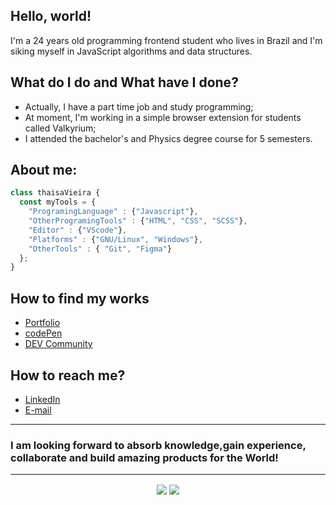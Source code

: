  <h2> Hello, world! </h2>


I'm a 24 years old programming frontend student who lives in Brazil and I'm siking myself in JavaScript algorithms and data structures.

<h2> What do I do and What have I done? </h2>
<ul>
 <li>Actually, I have a part time job and study programming;</li>
 <li>At moment, I'm working in a simple browser extension for students called Valkyrium;</li>
<li>I attended the bachelor's and Physics degree course for 5 semesters.</li>
</ul>

 <h2> About me: </h2>

``` JavaScript
class thaisaVieira {       
  const myTools = {  
    "ProgramingLanguage" : {"Javascript"},
    "OtherProgramingTools" : {"HTML", "CSS", "SCSS"},
    "Editor" : {"VScode"},
    "Platforms" : {"GNU/Linux", "Windows"},
    "OtherTools" : { "Git", "Figma"}
  };
}
```

<h2>How to find my works</h2>
<ul>
<li> <a href = "https://thaisavieira.github.io/thaisa-tech/"> Portfolio </a> </li>
<li> <a href = "https://codepen.io/thaisavieira"> codePen </a> </li>
<li> <a href = "https://dev.to/thaisavieira"> DEV Community </a> </li>
</ul>


<h2>How to reach me?</h2>
<ul>
 <li> <a href = "www.linkedin.com/in/thaisa-de-jesus-vieira"> LinkedIn </a> </li>
 <li> <a href = "mailto:thaisavieira.dev@outlook.com.com"> E-mail </a> </li>
 </ul>
 
<hr>
<h3> I am looking forward to absorb knowledge,gain experience, collaborate and build amazing products for the World!</h3>
<hr>

<div>
 <center>
  <img align="center" src="https://github-readme-stats.vercel.app/api?username=thaisavieira&theme=bear" /> 
  <img align="center" src="https://github-readme-stats.vercel.app/api/top-langs/?username=thaisavieira&layout=compact&theme=bear" />
 </center>
</div>
